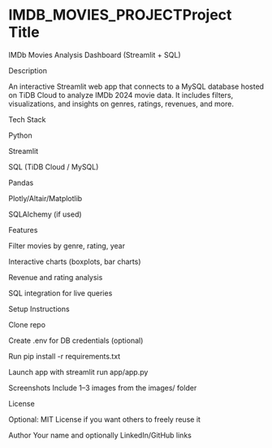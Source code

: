 # IMDB_MOVIES_PROJECTProject Title

IMDb Movies Analysis Dashboard (Streamlit + SQL)

Description

An interactive Streamlit web app that connects to a MySQL database hosted on TiDB Cloud to analyze IMDb 2024 movie data. It includes filters, visualizations, and insights on genres, ratings, revenues, and more.

Tech Stack

Python

Streamlit

SQL (TiDB Cloud / MySQL)

Pandas

Plotly/Altair/Matplotlib

SQLAlchemy (if used)

Features

Filter movies by genre, rating, year

Interactive charts (boxplots, bar charts)

Revenue and rating analysis

SQL integration for live queries

Setup Instructions

Clone repo

Create .env for DB credentials (optional)

Run pip install -r requirements.txt

Launch app with streamlit run app/app.py

Screenshots
Include 1–3 images from the images/ folder

License

Optional: MIT License if you want others to freely reuse it

Author
Your name and optionally LinkedIn/GitHub links
